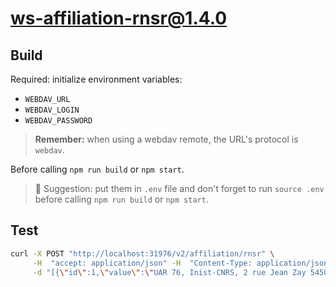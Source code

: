 # ws-affiliation-rnsr@1.4.0

## Build

Required: initialize environment variables:

- `WEBDAV_URL`
- `WEBDAV_LOGIN`
- `WEBDAV_PASSWORD`

> **Remember:** when using a webdav remote, the URL's protocol is `webdav`.

Before calling `npm run build` or `npm start`.

> 📗 Suggestion: put them in `.env` file and don't forget to run `source .env`
> before calling `npm run build` or `npm start`.

## Test

```bash
curl -X POST "http://localhost:31976/v2/affiliation/rnsr" \
     -H  "accept: application/json" -H  "Content-Type: application/json" \
     -d "[{\"id\":1,\"value\":\"UAR 76, Inist-CNRS, 2 rue Jean Zay 54500 Vandoeuvre-lès-Nancy\"},{\"id\":2,\"value\":\"Institut Charles Gerhardt, Université de Montpellier\"},{\"id\":3,\"value\":\"UMR 7272 - CNRS, 06100 Nice\"}]"
```
